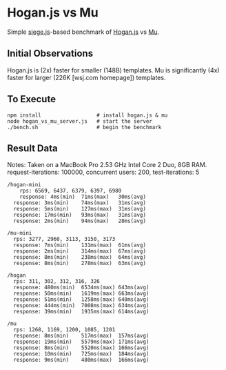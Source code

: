 Hogan.js vs Mu
==============

Simple [siege.js](https://github.com/kissjs/siege.js)-based benchmark of 
[Hogan.js](https://github.com/twitter/hogan.js) vs [Mu](https://github.com/raycmorgan/Mu).


Initial Observations
--------------------

Hogan.js is (2x) faster for smaller (148B) templates. Mu is 
significantly (4x) faster for larger (226K [wsj.com homepage]) 
templates.


To Execute
----------

    npm install                  # install hogan.js & mu
    node hogan_vs_mu_server.js   # start the server
    ./bench.sh                   # begin the benchmark



Result Data
-----------

Notes: 
  Taken on a MacBook Pro 2.53 GHz Intel Core 2 Duo, 8GB RAM.
  request-iterations: 100000, concurrent users: 200, test-iterations: 5

    /hogan-mini
	    rps: 6569, 6437, 6379, 6397, 6980
	    response: 4ms(min)	71ms(max)	30ms(avg)
      response: 3ms(min)	74ms(max)	31ms(avg)
      response: 5ms(min)	127ms(max)	31ms(avg)
      response: 17ms(min)	93ms(max)	31ms(avg)
      response: 2ms(min)	94ms(max)	28ms(avg)

    /mu-mini
      rps: 3277, 2960, 3113, 3150, 3173
      response: 7ms(min)	131ms(max)	61ms(avg)
      response: 2ms(min)	314ms(max)	67ms(avg)
      response: 8ms(min)	238ms(max)	64ms(avg)
      response: 8ms(min)	278ms(max)	63ms(avg)

    /hogan
      rps: 311, 302, 312, 316, 326
      response: 480ms(min)	6534ms(max)	643ms(avg)
      response: 50ms(min)	1619ms(max)	663ms(avg)
      response: 51ms(min)	1258ms(max)	640ms(avg)
      response: 444ms(min)	7008ms(max)	634ms(avg)
      response: 39ms(min)	1935ms(max)	614ms(avg)
      
    /mu
      rps: 1268, 1169, 1200, 1085, 1201
      response: 8ms(min)	517ms(max)	157ms(avg)
      response: 19ms(min)	5579ms(max)	171ms(avg)
      response: 8ms(min)	5520ms(max)	166ms(avg)
      response: 10ms(min)	725ms(max)	184ms(avg)
      response: 9ms(min)	480ms(max)	166ms(avg)
